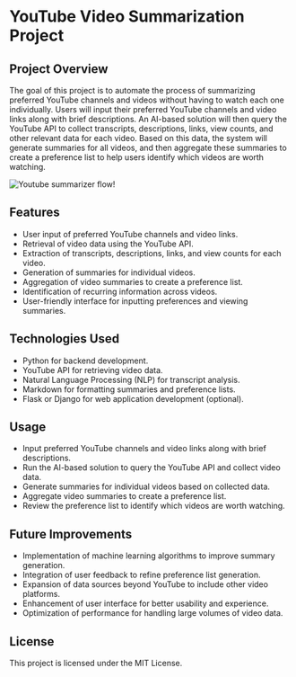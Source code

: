 # YouTube Video Summarization Project

## Project Overview

The goal of this project is to automate the process of summarizing preferred YouTube channels and videos without having to watch each one individually. Users will input their preferred YouTube channels and video links along with brief descriptions. An AI-based solution will then query the YouTube API to collect transcripts, descriptions, links, view counts, and other relevant data for each video. Based on this data, the system will generate summaries for all videos, and then aggregate these summaries to create a preference list to help users identify which videos are worth watching.

![Youtube summarizer flow!](/youtube-channel-daily")


## Features
* User input of preferred YouTube channels and video links.
* Retrieval of video data using the YouTube API.
* Extraction of transcripts, descriptions, links, and view counts for each video.
* Generation of summaries for individual videos.
* Aggregation of video summaries to create a preference list.
* Identification of recurring information across videos.
* User-friendly interface for inputting preferences and viewing summaries.

## Technologies Used
* Python for backend development.
* YouTube API for retrieving video data.
* Natural Language Processing (NLP) for transcript analysis.
* Markdown for formatting summaries and preference lists.
* Flask or Django for web application development (optional).

## Usage
* Input preferred YouTube channels and video links along with brief descriptions.
* Run the AI-based solution to query the YouTube API and collect video data.
* Generate summaries for individual videos based on collected data.
* Aggregate video summaries to create a preference list.
* Review the preference list to identify which videos are worth watching.

## Future Improvements
* Implementation of machine learning algorithms to improve summary generation.
* Integration of user feedback to refine preference list generation.
* Expansion of data sources beyond YouTube to include other video platforms.
* Enhancement of user interface for better usability and experience.
* Optimization of performance for handling large volumes of video data.

## License
This project is licensed under the MIT License.
